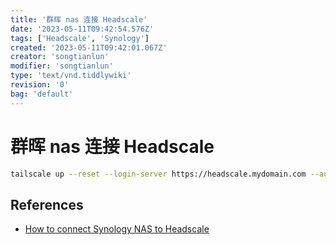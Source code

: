 ```yaml
---
title: '群晖 nas 连接 Headscale'
date: '2023-05-11T09:42:54.576Z'
tags: ['Headscale', 'Synology']
created: '2023-05-11T09:42:01.067Z'
creator: 'songtianlun'
modifier: 'songtianlun'
type: 'text/vnd.tiddlywiki'
revision: '0'
bag: 'default'
---
```


<!-- Exported from TiddlyWiki at 23:05, 27th 五月 2023 -->

# 群晖 nas 连接 Headscale

```bash
tailscale up --reset --login-server https://headscale.mydomain.com --authkey ... --accept-routes
```

## References

* [How to connect Synology NAS to Headscale](https://techoverflow.net/2022/03/26/how-to-connect-synology-nas-to-headscale/)